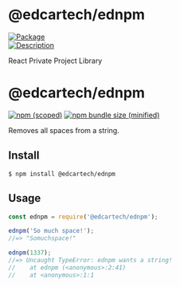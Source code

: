 # @edcartech/ednpm

<a href="https://github.com/edcarlos-92/ednpm"><img alt="Package" src="https://img.shields.io/badge/npm-v1.0.0-blue"></a>
</br>
<a href="https://github.com/edcarlos-92/ednpm"><img alt="Description" src="https://img.shields.io/badge/minified%20version-254B-blue"></a>
</br>

React Private Project Library

# @edcartech/ednpm

[![npm (scoped)](https://img.shields.io/npm/v/@edcartech/ednpm.svg)](https://www.npmjs.com/package/@edcartech/ednpm)
[![npm bundle size (minified)](https://img.shields.io/badge/minified%20version-254B-blue)](https://www.npmjs.com/package/@edcartech/ednpm)

Removes all spaces from a string.

## Install

```
$ npm install @edcartech/ednpm
```

## Usage

```js
const ednpm = require('@edcartech/ednpm');

ednpm('So much space!');
//=> "Somuchspace!"

ednpm(1337);
//=> Uncaught TypeError: ednpm wants a string!
//    at ednpm (<anonymous>:2:41)
//    at <anonymous>:1:1
```
